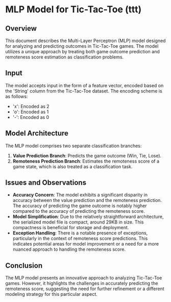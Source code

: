 # MLP Model for Tic-Tac-Toe (ttt)

## Overview
This document describes the Multi-Layer Perceptron (MLP) model designed for analyzing and predicting outcomes in Tic-Tac-Toe games. The model utilizes a unique approach by treating both game outcome prediction and remoteness score estimation as classification problems.

## Input
The model accepts input in the form of a feature vector, encoded based on the 'String' column from the Tic-Tac-Toe dataset. The encoding scheme is as follows:
- 'x': Encoded as 2
- 'o': Encoded as 1
- '-': Encoded as 0

## Model Architecture
The MLP model comprises two separate classification branches:
1. **Value Prediction Branch**: Predicts the game outcome (Win, Tie, Lose).
2. **Remoteness Prediction Branch**: Estimates the remoteness score of a game state, which is also treated as a classification task.

## Issues and Observations
- **Accuracy Concern**: The model exhibits a significant disparity in accuracy between the value prediction and the remoteness prediction. The accuracy of predicting the game outcome is notably higher compared to the accuracy of predicting the remoteness score.
- **Model Simplification**: Due to the relatively straightforward architecture, the serialized model file is compact, around 29KB in size. This compactness is beneficial for storage and deployment.
- **Exception Handling**: There is a notable presence of exceptions, particularly in the context of remoteness score predictions. This indicates potential areas for model improvement or a need for a more nuanced approach to handling the remoteness score.

## Conclusion
The MLP model presents an innovative approach to analyzing Tic-Tac-Toe games. However, it highlights the challenges in accurately predicting the remoteness score, suggesting the need for further refinement or a different modeling strategy for this particular aspect.
